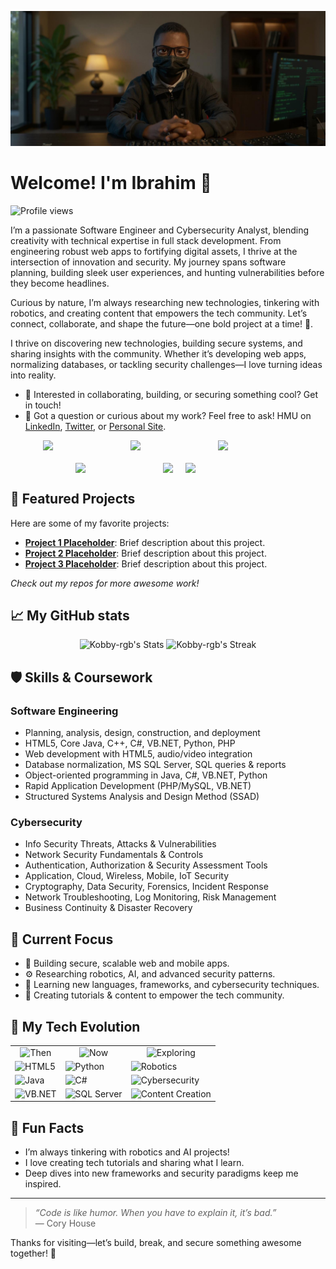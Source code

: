 [![Header](./banner.jpg)](https://your-website-placeholder.com)

# Welcome! I'm Ibrahim 👋

![Profile views](https://komarev.com/ghpvc/?username=Kobby-rgb&label=Profile%20views&color=60598F&style=flat)

<div class="github-introduction">

I’m a passionate Software Engineer and Cybersecurity Analyst, blending creativity with technical expertise in full stack development. From engineering robust web apps to fortifying digital assets, I thrive at the intersection of innovation and security. My journey spans software planning, building sleek user experiences, and hunting vulnerabilities before they become headlines.

Curious by nature, I’m always researching new technologies, tinkering with robotics, and creating content that empowers the tech community. Let’s connect, collaborate, and shape the future—one bold project at a time! 🚀.

I thrive on discovering new technologies, building secure systems, and sharing insights with the community. Whether it’s developing web apps, normalizing databases, or tackling security challenges—I love turning ideas into reality.

</div>

- 💼 Interested in collaborating, building, or securing something cool? Get in touch!
- 💬 Got a question or curious about my work? Feel free to ask! HMU on [LinkedIn](https://https://www.linkedin.com/in/ibrahim-kobina-quansah-5a5a34180?trk=contact-info), [Twitter](https://twitter-placeholder.com), or [Personal Site](https://your-website-placeholder.com).

<div class="badges-intro" style="display: flex; justify-content: center; align-items: center; gap: 20px; flex-wrap: wrap;">
  <img src="https://www.vectorlogo.zone/logos/python/python-ar21.svg" width="120">
  <img src="https://www.vectorlogo.zone/logos/java/java-ar21.svg" width="120">
  <img src="https://www.vectorlogo.zone/logos/microsoft/microsoft-ar21.svg" width="120">
  <img src="https://www.vectorlogo.zone/logos/php/php-ar21.svg" width="120">
  <img src="https://www.svgrepo.com/svg/78134/c-logo">
  <img src="https://www.vectorlogo.zone/logos/html5/html5-ar21.svg" width="120">
</div>

## 🌟 Featured Projects

Here are some of my favorite projects:

- **[Project 1 Placeholder](#)**: Brief description about this project.
- **[Project 2 Placeholder](#)**: Brief description about this project.
- **[Project 3 Placeholder](#)**: Brief description about this project.

*Check out my repos for more awesome work!*

## 📈 My GitHub stats

<div class="badges-githubstats">
  <p align="center">
    <img src="https://github-readme-stats.vercel.app/api?username=Kobby-rgb&theme=aura&show_icons=true&hide_border=true&count_private=true" alt="Kobby-rgb's Stats" height="165">
    <img src="https://github-readme-streak-stats.herokuapp.com/?user=Kobby-rgb&theme=aura&hide_border=true" alt="Kobby-rgb's Streak" height="165">
  </p>
</div>

## 🛡️ Skills & Coursework

### Software Engineering
- Planning, analysis, design, construction, and deployment
- HTML5, Core Java, C++, C#, VB.NET, Python, PHP
- Web development with HTML5, audio/video integration
- Database normalization, MS SQL Server, SQL queries & reports
- Object-oriented programming in Java, C#, VB.NET, Python
- Rapid Application Development (PHP/MySQL, VB.NET)
- Structured Systems Analysis and Design Method (SSAD)

### Cybersecurity
- Info Security Threats, Attacks & Vulnerabilities
- Network Security Fundamentals & Controls
- Authentication, Authorization & Security Assessment Tools
- Application, Cloud, Wireless, Mobile, IoT Security
- Cryptography, Data Security, Forensics, Incident Response
- Network Troubleshooting, Log Monitoring, Risk Management
- Business Continuity & Disaster Recovery

## 🚀 Current Focus

- 🔭 Building secure, scalable web and mobile apps.
- ⚙️ Researching robotics, AI, and advanced security patterns.
- 🌱 Learning new languages, frameworks, and cybersecurity techniques.
- 🧪 Creating tutorials & content to empower the tech community.

## 🧰 My Tech Evolution

<div align="center">
  <table>
    <tr>
      <td align="center">
        <img src="https://img.shields.io/badge/Then-333333?style=flat&logoColor=white" alt="Then">
      </td>
      <td align="center">
        <img src="https://img.shields.io/badge/Now-483699?style=flat&logoColor=white" alt="Now">
      </td>
      <td align="center">
        <img src="https://img.shields.io/badge/Exploring-2B90D9?style=flat&logoColor=white" alt="Exploring">
      </td>
    </tr>
    <tr>
      <td>
        <div style="display: flex; flex-direction: column; gap: 5px;">
          <img src="https://img.shields.io/badge/HTML5-E34F26?style=flat&logo=html5&logoColor=white" alt="HTML5">
          <img src="https://img.shields.io/badge/Java-007396?style=flat&logo=java&logoColor=white" alt="Java">
          <img src="https://img.shields.io/badge/VB.NET-68217A?style=flat&logo=.net&logoColor=white" alt="VB.NET">
        </div>
      </td>
      <td>
        <div style="display: flex; flex-direction: column; gap: 5px;">
          <img src="https://img.shields.io/badge/Python-3776AB?style=flat&logo=python&logoColor=white" alt="Python">
          <img src="https://img.shields.io/badge/C%23-239120?style=flat&logo=c-sharp&logoColor=white" alt="C#">
          <img src="https://img.shields.io/badge/SQL%20Server-CC2927?style=flat&logo=microsoft-sql-server&logoColor=white" alt="SQL Server">
        </div>
      </td>
      <td>
        <div style="display: flex; flex-direction: column; gap: 5px;">
          <img src="https://img.shields.io/badge/Robotics-000000?style=flat&logo=robotframework&logoColor=white" alt="Robotics">
          <img src="https://img.shields.io/badge/Cybersecurity-0052CC?style=flat&logo=protonvpn&logoColor=white" alt="Cybersecurity">
          <img src="https://img.shields.io/badge/Content%20Creation-FF5722?style=flat&logo=youtube&logoColor=white" alt="Content Creation">
        </div>
      </td>
    </tr>
  </table>
</div>

## 🎉 Fun Facts

- I’m always tinkering with robotics and AI projects!
- I love creating tech tutorials and sharing what I learn.
- Deep dives into new frameworks and security paradigms keep me inspired.

---

> *“Code is like humor. When you have to explain it, it’s bad.”*  
> — Cory House

Thanks for visiting—let’s build, break, and secure something awesome together! 🚀
